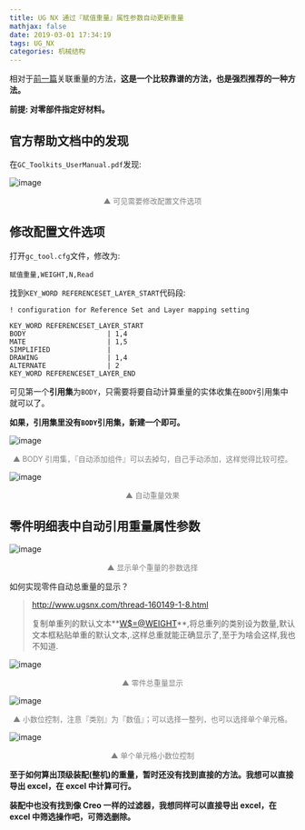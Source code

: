 ```yaml
---
title: UG NX 通过『赋值重量』属性参数自动更新重量
mathjax: false
date: 2019-03-01 17:34:19
tags: UG_NX
categories: 机械结构
---
```


相对于[前一篇](https://www.andyvj.com/2019/02/28/190228-01/)关联重量的方法，**这是一个比较靠谱的方法，也是强烈推荐的一种方法。**

**前提: 对零部件指定好材料。**

<!--more-->

## 官方帮助文档中的发现

在`GC_Toolkits_UserManual.pdf`发现:

![image](https://wx1.sinaimg.cn/large/006mcMYXgy1g0nfrquvzwj30xl06f0vb.jpg)
<div style="font-size:13px;color:gray;text-align:center">▲ 可见需要修改配置文件选项</div>

## 修改配置文件选项

打开`gc_tool.cfg`文件，修改为:

```
赋值重量,WEIGHT,N,Read
```

找到`KEY_WORD REFERENCESET_LAYER_START`代码段:

```
! configuration for Reference Set and Layer mapping setting

KEY_WORD REFERENCESET_LAYER_START
BODY                    | 1,4
MATE                    | 1,5
SIMPLIFIED              |
DRAWING                 | 1,4
ALTERNATE               | 2
KEY_WORD REFERENCESET_LAYER_END
```

可见第一个**引用集**为`BODY`，只需要将要自动计算重量的实体收集在`BODY`引用集中就可以了。

**如果，引用集里没有`BODY`引用集，新建一个即可。**

![image](https://wx4.sinaimg.cn/large/006mcMYXgy1g0ng5px1joj30940g3q3q.jpg)
<div style="font-size:13px;color:gray;text-align:center">▲ BODY 引用集，『自动添加组件』可以去掉勾，自己手动添加，这样觉得比较可控。</div>

![image](https://wx4.sinaimg.cn/large/006mcMYXgy1g0ng15mbogj306706t3yk.jpg)
<div style="font-size:13px;color:gray;text-align:center">▲ 自动重量效果</div>

## 零件明细表中自动引用重量属性参数

![image](https://wx2.sinaimg.cn/large/006mcMYXgy1g0ng733c78j30oq0de0td.jpg)
<div style="font-size:13px;color:gray;text-align:center">▲ 显示单个重量的参数选择</div>

如何实现零件自动总重量的显示？

> http://www.ugsnx.com/thread-160149-1-8.html
> 
> 复制单重列的默认文本**<W$=@WEIGHT>**,将总重列的类别设为数量,默认文本框粘贴单重的默认文本,.这样总重就能正确显示了,至于为啥会这样,我也不知道.

![image](https://ws4.sinaimg.cn/large/006mcMYXgy1g0ng8xgc1uj30pb0dewez.jpg)
<div style="font-size:13px;color:gray;text-align:center">▲ 零件总重量显示</div>

![image](https://wx2.sinaimg.cn/large/006mcMYXgy1g0ng9wa1gdj30rm0dejs5.jpg)
<div style="font-size:13px;color:gray;text-align:center">▲ 小数位控制，注意『类别』为『数值』；可以选择一整列，也可以选择单个单元格。</div>

![image](https://ws1.sinaimg.cn/large/006mcMYXgy1g0ngay0mxfj30gb0d474s.jpg)
<div style="font-size:13px;color:gray;text-align:center">▲ 单个单元格小数位控制</div>


**至于如何算出顶级装配(整机)的重量，暂时还没有找到直接的方法。我想可以直接导出 excel，在 excel 中计算可行。**

**装配中也没有找到像 Creo 一样的过滤器，我想同样可以直接导出 excel，在 excel 中筛选操作吧，可筛选删除。**


<!--

<hr/>
<span style="color:gray;font-size:12px">
参考：
1. [link-01]()
2. [link-01]()
3. [link-01]()
4. [link-01]()
5. [link-01]()
</span>
-->
